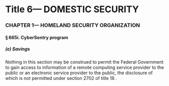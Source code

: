 
# Title 6— DOMESTIC SECURITY
### CHAPTER 1— HOMELAND SECURITY ORGANIZATION
#### § 665i. CyberSentry program
##### (e) Savings

Nothing in this section may be construed to permit the Federal Government to gain access to information of a remote computing service provider to the public or an electronic service provider to the public, the disclosure of which is not permitted under section 2702 of title 18 .
